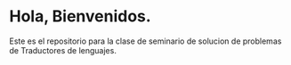 # Hola, Bienvenidos.
Este es el repositorio para la clase de seminario de solucion de problemas de Traductores de lenguajes.

